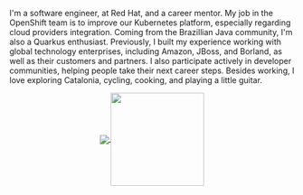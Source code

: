 I'm a software engineer, at Red Hat, and a career mentor. My job in the OpenShift team is to improve our Kubernetes platform, especially regarding cloud providers integration. Coming from the Brazillian Java community, I'm also a Quarkus enthusiast. Previously, I built my experience working with global technology enterprises, including Amazon, JBoss, and Borland, as well as their customers and partners. I also participate actively in developer communities, helping people take their next career steps. Besides working, I love exploring Catalonia, cycling, cooking, and playing a little guitar.

<p align="center">
  <a href="https://github.com/faermanj?tab=repositories">
    <img
      align="center"
      src="https://github-readme-stats.vercel.app/api/top-langs/?username=faermanj&layout=compact&size_weight=0&count_weight=1"
    />
  </a>
  <a href="https://github.com/faermanj?tab=repositories">
    <img
      align="center"
      height="165"
      src="https://github-readme-stats.vercel.app/api?username=faermanj&count_private=true&show_icons=true&custom_title=Github%20Status&hide=issues"
    />
  </a>
